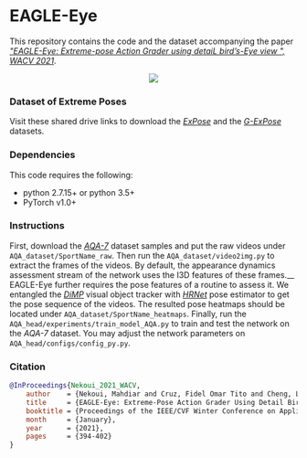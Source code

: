 
# EAGLE-Eye

This repository contains the code and the dataset accompanying the paper [*"EAGLE-Eye: Extreme-pose Action Grader using detaiL bird’s-Eye view
", WACV 2021*](https://openaccess.thecvf.com/content/WACV2021/html/Nekoui_EAGLE-Eye_Extreme-Pose_Action_Grader_Using_Detail_Birds-Eye_View_WACV_2021_paper.html).

<p align="center">
    <img src="https://github.com/MahdiNek/EAGLE-Eye/blob/main/Pipeline.gif">
    <br>
</p>

### Dataset of Extreme Poses
Visit these shared drive links to download the [*ExPose*](https://drive.google.com/drive/folders/1HQDMIbbwHWerr8AXfPf08K1cwR-G1z7Y?usp=sharing) and the [*G-ExPose*](https://drive.google.com/drive/folders/1sStYPEtPnggp0mI5VrCwzyg5qtk2c39u?usp=sharing) datasets.

### Dependencies
This code requires the following:
* python 2.7.15+ or python 3.5+
* PyTorch v1.0+

### Instructions
First, download the [*AQA-7*](http://rtis.oit.unlv.edu/datasets.html) dataset samples and put the raw videos under `AQA_dataset/SportName_raw`. Then run the `AQA_dataset/video2img.py` to extract the frames of the videos. By default, the appearance dynamics assessment stream of the network uses the I3D features of these frames.__ 
EAGLE-Eye further requires the pose features of a routine to assess it. We entangled the [*DiMP*](https://github.com/visionml/pytracking) visual object tracker with [*HRNet*](https://github.com/HRNet/HRNet-Human-Pose-Estimation) pose estimator to get the pose sequence of the videos. The resulted pose heatmaps should be located under `AQA_dataset/SportName_heatmaps`. Finally, run the `AQA_head/experiments/train_model_AQA.py` to train and test the network on the *AQA-7* dataset. You may adjust the network parameters on `AQA_head/configs/config_py.py`. 

### Citation

```bibtex
@InProceedings{Nekoui_2021_WACV,
    author    = {Nekoui, Mahdiar and Cruz, Fidel Omar Tito and Cheng, Li},
    title     = {EAGLE-Eye: Extreme-Pose Action Grader Using Detail Bird's-Eye View},
    booktitle = {Proceedings of the IEEE/CVF Winter Conference on Applications of Computer Vision (WACV)},
    month     = {January},
    year      = {2021},
    pages     = {394-402}
}
```
